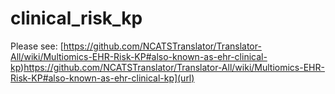 # clinical_risk_kp

Please see: [https://github.com/NCATSTranslator/Translator-All/wiki/Multiomics-EHR-Risk-KP#also-known-as-ehr-clinical-kp)https://github.com/NCATSTranslator/Translator-All/wiki/Multiomics-EHR-Risk-KP#also-known-as-ehr-clinical-kp](url)
